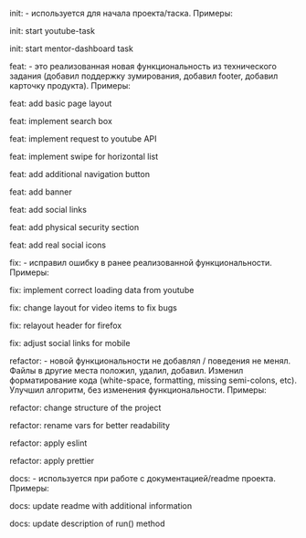 init: - используется для начала проекта/таска. Примеры:

init: start youtube-task

init: start mentor-dashboard task

feat: - это реализованная новая функциональность из технического задания (добавил поддержку зумирования, добавил footer, добавил карточку продукта). Примеры:

feat: add basic page layout


feat: implement search box 

feat: implement request to youtube API

feat: implement swipe for horizontal list

feat: add additional navigation button

feat: add banner

feat: add social links

feat: add physical security section

feat: add real social icons

fix: - исправил ошибку в ранее реализованной функциональности. Примеры:

fix: implement correct loading data from youtube

fix: change layout for video items to fix bugs

fix: relayout header for firefox

fix: adjust social links for mobile

refactor: - новой функциональности не добавлял / поведения не менял. Файлы в другие места положил, удалил, добавил. Изменил форматирование кода (white-space, formatting, missing semi-colons, etc). Улучшил алгоритм, без изменения функциональности. Примеры:

refactor: change structure of the project

refactor: rename vars for better readability

refactor: apply eslint

refactor: apply prettier

docs: - используется при работе с документацией/readme проекта. Примеры:

docs: update readme with additional information

docs: update description of run() method